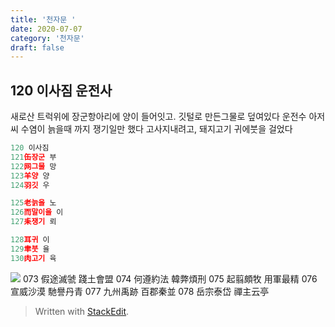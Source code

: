 ```yaml
---
title: '천자문 '
date: 2020-07-07
category: '천자문'
draft: false
---
```


## 120 이사짐 운전사
새로산 트럭위에 장군항아리에 양이 들어잇고. 깃털로 만든그물로 덮여있다
운전수 아저씨 수염이 늙을때 까지 쟁기일만 했다
고사지내려고, 돼지고기 귀에붓을 걸었다 
 ```js
120 이사짐
121缶장군 부
122网그물 망
123羊양 양
124羽깃 우

125老늙을 노
126而말이을 이
127耒쟁기 뢰

128耳귀 이
129聿붓 율
130肉고기 육
```
![](https://i.ibb.co/mR9r63K/2020-07-07-11-38-07.png)
073 假途滅虢 踐土會盟 074 何遵約法 韓弊煩刑
075 起翦頗牧 用軍最精 076 宣威沙漠 馳譽丹青 
077 九州禹跡 百郡秦並 078 岳宗泰岱 禪主云亭

> Written with [StackEdit](https://stackedit.io/).
<!--stackedit_data:
eyJoaXN0b3J5IjpbLTUwMjg2NDA2LDE5NDI2Mzc0MzMsNzUwND
kwNjgzLDE2OTMyMjc1NzAsNjA4NjUyMzkxLDE2ODc5NTI3MTcs
LTIxMDA2Nzc3OTksMTE5MTM5ODQ3NywtMTU4NDU1NjQ4NywtMT
QwNTcwNzgyNl19
-->